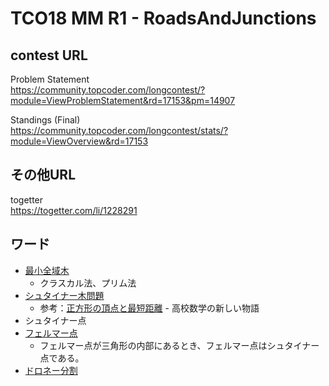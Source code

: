 # TCO18 MM R1 - RoadsAndJunctions

## contest URL

Problem Statement  
https://community.topcoder.com/longcontest/?module=ViewProblemStatement&rd=17153&pm=14907

Standings (Final)  
https://community.topcoder.com/longcontest/stats/?module=ViewOverview&rd=17153

## その他URL

togetter  
https://togetter.com/li/1228291

## ワード

* [最小全域木](https://ja.wikipedia.org/wiki/%E5%85%A8%E5%9F%9F%E6%9C%A8#%E6%9C%80%E5%B0%8F%E5%85%A8%E5%9F%9F%E6%9C%A8)
  * クラスカル法、プリム法
* [シュタイナー木問題](https://en.wikipedia.org/wiki/Steiner_tree_problem)
  * 参考：[正方形の頂点と最短距離](https://mathtrain.jp/steiner-2) - 高校数学の新しい物語
* シュタイナー点
* [フェルマー点](https://ja.wikipedia.org/wiki/%E3%83%95%E3%82%A7%E3%83%AB%E3%83%9E%E3%83%BC%E7%82%B9)
  * フェルマー点が三角形の内部にあるとき、フェルマー点はシュタイナー点である。
* [ドロネー分割](https://ja.wikipedia.org/wiki/%E3%83%89%E3%83%AD%E3%83%8D%E3%83%BC%E5%9B%B3)

